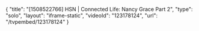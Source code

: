 {
    "title": "[1508522766] HSN | Connected Life: Nancy Grace Part 2",
    "type": "solo",
    "layout": "iframe-static",
    "videoId": "123178124",
    "url": "\/tvpembed\/123178124"
}
